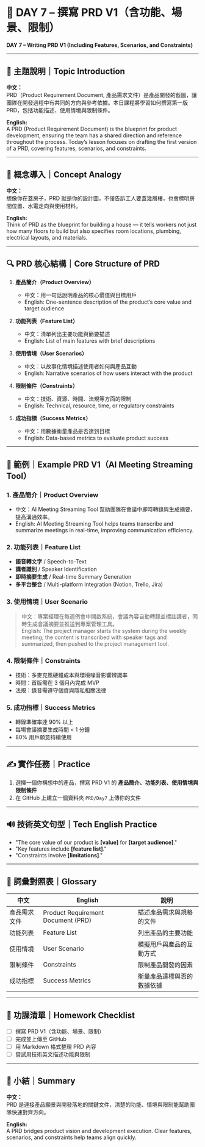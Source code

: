 # 📘 DAY 7 – 撰寫 PRD V1（含功能、場景、限制）  
**DAY 7 – Writing PRD V1 (Including Features, Scenarios, and Constraints)**

---

## 🎯 主題說明｜Topic Introduction  

**中文：**  
PRD（Product Requirement Document, 產品需求文件）是產品開發的藍圖，讓團隊在開發過程中有共同的方向與參考依據。本日課程將學習如何撰寫第一版 PRD，包括功能描述、使用情境與限制條件。  

**English:**  
A PRD (Product Requirement Document) is the blueprint for product development, ensuring the team has a shared direction and reference throughout the process. Today’s lesson focuses on drafting the first version of a PRD, covering features, scenarios, and constraints.

---

## 🧠 概念導入｜Concept Analogy  

**中文：**  
想像你在蓋房子，PRD 就是你的設計圖，不僅告訴工人要蓋幾層樓，也會標明房間位置、水電走向與使用材料。  

**English:**  
Think of PRD as the blueprint for building a house — it tells workers not just how many floors to build but also specifies room locations, plumbing, electrical layouts, and materials.

---

## 🔍 PRD 核心結構｜Core Structure of PRD  

1. **產品簡介（Product Overview）**  
   - 中文：用一句話說明產品的核心價值與目標用戶  
   - English: One-sentence description of the product’s core value and target audience  

2. **功能列表（Feature List）**  
   - 中文：清單列出主要功能與簡要描述  
   - English: List of main features with brief descriptions  

3. **使用情境（User Scenarios）**  
   - 中文：以故事化情境描述使用者如何與產品互動  
   - English: Narrative scenarios of how users interact with the product  

4. **限制條件（Constraints）**  
   - 中文：技術、資源、時間、法規等方面的限制  
   - English: Technical, resource, time, or regulatory constraints  

5. **成功指標（Success Metrics）**  
   - 中文：用數據衡量產品是否達到目標  
   - English: Data-based metrics to evaluate product success  

---

## 📄 範例｜Example PRD V1（AI Meeting Streaming Tool）  

### 1. 產品簡介｜Product Overview  
- 中文：AI Meeting Streaming Tool 幫助團隊在會議中即時轉錄與生成摘要，提高溝通效率。  
- English: AI Meeting Streaming Tool helps teams transcribe and summarize meetings in real-time, improving communication efficiency.  

### 2. 功能列表｜Feature List  
- **語音轉文字** / Speech-to-Text  
- **講者識別** / Speaker Identification  
- **即時摘要生成** / Real-time Summary Generation  
- **多平台整合** / Multi-platform Integration (Notion, Trello, Jira)  

### 3. 使用情境｜User Scenario  
> 中文：專案經理在每週例會中開啟系統，會議內容自動轉錄並標註講者，同時生成會議摘要並推送到專案管理工具。  
> English: The project manager starts the system during the weekly meeting; the content is transcribed with speaker tags and summarized, then pushed to the project management tool.  

### 4. 限制條件｜Constraints  
- 技術：多麥克風硬體成本與環境噪音影響辨識率  
- 時間：首版需在 3 個月內完成 MVP  
- 法規：錄音需遵守個資與隱私相關法律  

### 5. 成功指標｜Success Metrics  
- 轉錄準確率達 90% 以上  
- 每場會議摘要生成時間 < 1 分鐘  
- 80% 用戶願意持續使用  

---

## ✍ 實作任務｜Practice  

1. 選擇一個你構想中的產品，撰寫 PRD V1 的 **產品簡介、功能列表、使用情境與限制條件**  
2. 在 GitHub 上建立一個資料夾 `PRD/Day7` 上傳你的文件  

---

## 🔊 技術英文句型｜Tech English Practice  

- "The core value of our product is **[value]** for **[target audience]**."  
- "Key features include **[feature list]**."  
- "Constraints involve **[limitations]**."  

---

## 📖 詞彙對照表｜Glossary  

| 中文 | English | 說明 |
| --- | --- | --- |
| 產品需求文件 | Product Requirement Document (PRD) | 描述產品需求與規格的文件 |
| 功能列表 | Feature List | 列出產品的主要功能 |
| 使用情境 | User Scenario | 模擬用戶與產品的互動方式 |
| 限制條件 | Constraints | 限制產品開發的因素 |
| 成功指標 | Success Metrics | 衡量產品達標與否的數據依據 |

---

## 🎒 功課清單｜Homework Checklist  

- [ ] 撰寫 PRD V1（含功能、場景、限制）  
- [ ] 完成並上傳至 GitHub  
- [ ] 用 Markdown 格式整理 PRD 內容  
- [ ] 嘗試用技術英文描述功能與限制  

---

## 🎯 小結｜Summary  

**中文：**  
PRD 是連接產品願景與開發落地的關鍵文件，清楚的功能、情境與限制能幫助團隊快速對齊方向。  

**English:**  
A PRD bridges product vision and development execution. Clear features, scenarios, and constraints help teams align quickly.
